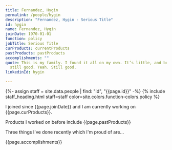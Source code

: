 ```yaml
---
title: Fernandez, Hygin
permalink: /people/hygin
description: "Fernandez, Hygin - Serious Title"
id: hygin
name: Fernandez, Hygin
joinDate: 1970-01-01
function: policy
jobTitle: Serious Title
curProducts: currentProducts
pastProducts: pastProducts
accomplishments: ""
quote: This is my family. I found it all on my own. It’s little, and broken, but
  still good. Yeah. Still good.
linkedinId: hygin

---
```


{%- assign staff = site.data.people | find: "id", "{{page.id}}" -%}
{% include staff_heading.html staff=staff color=site.colors.function-colors.policy %}

<p>I joined since {{page.joinDate}} and I am currently working on {{page.curProducts}}.</p>

<p>Products I worked on before include {{page.pastProducts}}</p>

<p>Three things I've done recently which I'm proud of are...</p>
{{page.accomplishments}}
